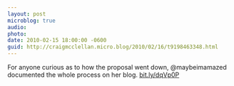 ```yaml
---
layout: post
microblog: true
audio: 
photo: 
date: 2010-02-15 18:00:00 -0600
guid: http://craigmcclellan.micro.blog/2010/02/16/t9198463348.html
---
```

For anyone curious as to how the proposal went down, @maybeimamazed documented the whole process on her blog. [bit.ly/dqVp0P](http://bit.ly/dqVp0P)
